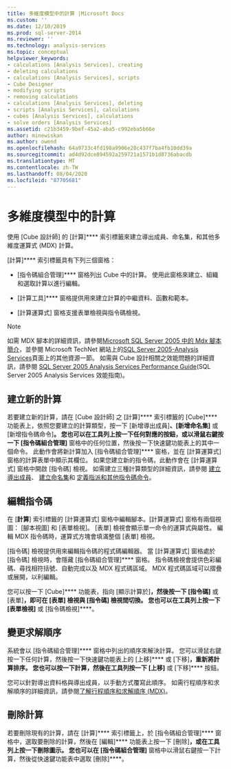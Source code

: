 ```yaml
---
title: 多維度模型中的計算 |Microsoft Docs
ms.custom: ''
ms.date: 12/10/2019
ms.prod: sql-server-2014
ms.reviewer: ''
ms.technology: analysis-services
ms.topic: conceptual
helpviewer_keywords:
- calculations [Analysis Services], creating
- deleting calculations
- calculations [Analysis Services], scripts
- Cube Designer
- modifying scripts
- removing calculations
- calculations [Analysis Services], deleting
- scripts [Analysis Services], calculations
- cubes [Analysis Services], calculations
- solve orders [Analysis Services]
ms.assetid: c21b3459-9bef-45a2-aba5-c992eba5b66e
author: minewiskan
ms.author: owend
ms.openlocfilehash: 64a9733c4fd198a9906e28c437f7ba4fb10dd39a
ms.sourcegitcommit: ad4d92dce894592a259721a1571b1d8736abacdb
ms.translationtype: MT
ms.contentlocale: zh-TW
ms.lasthandoff: 08/04/2020
ms.locfileid: "87705681"
---
```

# <a name="calculations-in-multidimensional-models"></a>多維度模型中的計算
  使用 [Cube 設計師] 的 [計算]**** 索引標籤來建立導出成員、命名集，和其他多維度運算式 (MDX) 計算。  
  
 [計算]**** 索引標籤具有下列三個窗格：  
  
-   [指令碼組合管理]**** 窗格列出 Cube 中的計算。 使用此窗格來建立、組織和選取計算以進行編輯。  
  
-   [計算工具]**** 窗格提供用來建立計算的中繼資料、函數和範本。  
  
-   [計算運算式] 窗格支援表單檢視與指令碼檢視。  
  
> [!NOTE]  
>  如需 MDX 腳本的詳細資訊，請參閱[Microsoft SQL Server 2005 中的 Mdx 腳本簡介](https://go.microsoft.com/fwlink/?LinkId=81892)，並參閱 Microsoft TechNet 網站上的[SQL Server 2005-Analysis Services](https://go.microsoft.com/fwlink/?LinkId=80853)頁面上的其他資源一節。 如需與 Cube 設計相關之效能問題的詳細資訊，請參閱 [SQL Server 2005 Analysis Services Performance Guide](https://download.microsoft.com/download/8/5/e/85eea4fa-b3bb-4426-97d0-7f7151b2011c/ssas2005perfguide.doc)(SQL Server 2005 Analysis Services 效能指南)。  
  
## <a name="creating-a-new-calculation"></a>建立新的計算  
 若要建立新的計算，請在 [Cube 設計師] 之 [計算]**** 索引標籤的 [Cube]**** 功能表上，依照您要建立的計算類型，按一下 [新增導出成員]****、[新增命名集]**** 或 [新增指令碼命令]****。 您也可以在工具列上按一下任何對應的按鈕，或以滑鼠右鍵按一下 [指令碼組合管理]**** 窗格中的任何位置，然後按一下快速鍵功能表上的其中一個命令。 此動作會將新計算加入 [指令碼組合管理]**** 窗格，並在 [計算運算式] 窗格的計算表單中顯示其欄位。 如果您建立新的指令碼，此動作會在 [計算運算式] 窗格中開啟 [指令碼] 檢視。 如需建立三種計算類型的詳細資訊，請參閱 [建立導出成員](create-calculated-members.md)、 [建立命名集](create-named-sets.md)和 [定義指派和其他指令碼命令](define-assignments-and-other-script-commands.md)。  
  
## <a name="editing-scripts"></a>編輯指令碼  
 在 [**計算**] 索引標籤的 [計算運算式] 窗格中編輯腳本。[計算運算式] 窗格有兩個視圖： [腳本視圖] 和 [表單檢視]。 [表單] 檢視會顯示單一命令的運算式與屬性。 編輯 MDX 指令碼時，運算式方塊會填滿整個 [表單] 檢視。  
  
 [指令碼] 檢視提供用來編輯指令碼的程式碼編輯器。 當 [計算運算式] 窗格處於 [指令碼] 檢視時，會隱藏 [指令碼組合管理]**** 窗格。 指令碼檢視會提供色彩編碼、尋找相符括號、自動完成以及 MDX 程式碼區域。 MDX 程式碼區域可以摺疊或展開，以利編輯。  
  
 您可以按一下 [Cube]**** 功能表，指向 [顯示計算於]****，然後按一下 [指令碼]**** 或 [表單]****，即可在 [表單] 檢視與 [指令碼] 檢視間切換。 您也可以在工具列上按一下 [表單檢視]**** 或 [指令碼檢視]****。  
  
## <a name="changing-solve-order"></a>變更求解順序  
 系統會以 [指令碼組合管理]**** 窗格中列出的順序來解決計算。 您可以滑鼠右鍵按一下任何計算，然後按一下快速鍵功能表上的 [上移]**** 或 [下移]****，重新將計算排序。 您也可以按一下計算，然後在工具列按一下 [上移]**** 或 [下移]**** 按鈕。  
  
 您可以針對導出資料格與導出成員，以手動方式覆寫此順序。 如需行程順序和求解順序的詳細資訊，請參閱[了解行程順序和求解順序 &#40;MDX&#41;](mdx/mdx-data-manipulation-understanding-pass-order-and-solve-order.md)。  
  
## <a name="deleting-a-calculation"></a>刪除計算  
 若要刪除現有的計算，請在 [計算]**** 索引標籤上，於 [指令碼組合管理]**** 窗格中，選取要刪除的計算，然後在 [編輯]**** 功能表上按一下 [刪除]****，或在工具列上按一下**刪除**圖示。 您也可以在 [指令碼組合管理]**** 窗格中以滑鼠右鍵按一下計算，然後從快速鍵功能表中選取 [刪除]****。  
  
  
